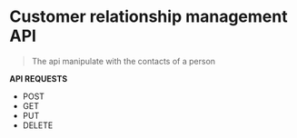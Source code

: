 # Customer relationship management API

> The api manipulate with the contacts of a person


**API REQUESTS**

- POST
- GET
- PUT
- DELETE



